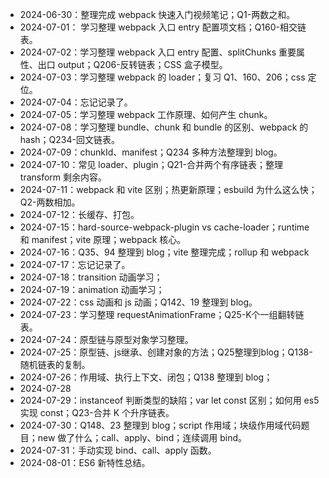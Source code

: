 - 2024-06-30：整理完成 webpack 快速入门视频笔记；Q1-两数之和。
- 2024-07-01： 学习整理 webpack 入口 entry 配置项文档；Q160-相交链表。
- 2024-07-02：学习整理 webpack 入口 entry 配置、splitChunks 重要属性、出口 output；Q206-反转链表；CSS 盒子模型。
- 2024-07-03：学习整理 webpack 的 loader；复习 Q1、160、206；css 定位。
- 2024-07-04：忘记记录了。
- 2024-07-05：学习整理 webpack 工作原理、如何产生 chunk。
- 2024-07-08：学习整理 bundle、chunk 和 bundle 的区别、webpack 的 hash；Q234-回文链表。
- 2024-07-09：chunkId、manifest；Q234 多种方法整理到 blog。
- 2024-07-10：常见 loader、plugin；Q21-合并两个有序链表；整理 transform 剩余内容。
- 2024-07-11：webpack 和 vite 区别；热更新原理；esbuild 为什么这么快；Q2-两数相加。
- 2024-07-12：长缓存、打包。
- 2024-07-15：hard-source-webpack-plugin vs cache-loader；runtime 和 manifest；vite 原理；webpack 核心。
- 2024-07-16：Q35、94 整理到 blog；vite 整理完成；rollup 和 webpack
- 2024-07-17：忘记记录了。
- 2024-07-18：transition 动画学习；
- 2024-07-19：animation 动画学习；
- 2024-07-22：css 动画和 js 动画；Q142、19 整理到 blog。
- 2024-07-23：学习整理 requestAnimationFrame；Q25-K个一组翻转链表。
- 2024-07-24：原型链与原型对象学习整理。
- 2024-07-25：原型链、js继承、创建对象的方法；Q25整理到blog；Q138-随机链表的复制。
- 2024-07-26：作用域、执行上下文、闭包；Q138 整理到 blog；
- 2024-07-28
- 2024-07-29：instanceof 判断类型的缺陷；var let const 区别；如何用 es5 实现 const；Q23-合并 K 个升序链表。
- 2024-07-30：Q148、23 整理到 blog；script 作用域；块级作用域代码题目；new 做了什么；call、apply、bind；连续调用 bind。
- 2024-07-31：手动实现 bind、call、apply 函数。
- 2024-08-01：ES6 新特性总结。